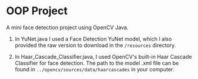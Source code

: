 # OOP Project
A mini face detection project using OpenCV Java.

1. In YuNet.java I used a Face Detection YuNet model, which I also provided the raw version to download in the `/resources` directory.

2. In Haar_Cascade_Classifier.java, I used OpenCV's built-in Haar Cascade Classifier for face detection. The path to the model .xml file can be found in `../opencv/sources/data/haarcascades` in your computer.

